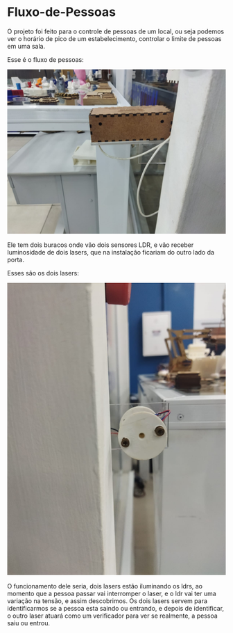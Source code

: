 # Fluxo-de-Pessoas

O projeto foi feito para o controle de pessoas de um local, ou seja podemos ver o horário de pico de um estabelecimento, controlar o limite de pessoas em uma sala.

Esse é o fluxo de pessoas:

![](https://github.com/JoaoVictorT/Fluxo-de-Pessoas/blob/main/FluxoDePessoas.jpeg)


Ele tem dois buracos onde vão dois sensores LDR, e vão receber luminosidade de dois lasers, que na instalação ficariam do outro lado da porta.

Esses são os dois lasers:

![](https://github.com/JoaoVictorT/Fluxo-de-Pessoas/blob/main/Laser.jpeg)

O funcionamento dele seria, dois lasers estão iluminando os ldrs, ao momento que a pessoa passar vai interromper o laser, e o ldr vai ter uma variação na tensão, e assim descobrimos.
Os dois lasers servem para identificarmos se a pessoa esta saindo ou entrando, e depois de identificar, o outro laser atuará como um verificador para ver se realmente, a pessoa saiu ou entrou.



